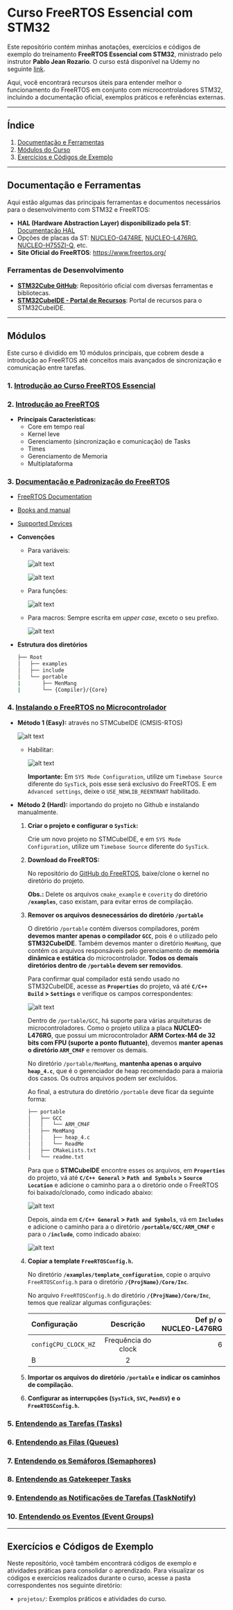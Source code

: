 # Curso FreeRTOS Essencial com STM32

Este repositório contém minhas anotações, exercícios e códigos de exemplo do treinamento **FreeRTOS Essencial com STM32**, ministrado pelo instrutor **Pablo Jean Rozario**. O curso está disponível na Udemy no seguinte [link](https://www.udemy.com/course/freertos-essencial/?couponCode=ST6MT60525G3).

Aqui, você encontrará recursos úteis para entender melhor o funcionamento do FreeRTOS em conjunto com microcontroladores STM32, incluindo a documentação oficial, exemplos práticos e referências externas.

---

## Índice

1. [Documentação e Ferramentas](#documentação-e-ferramentas)
2. [Módulos do Curso](#módulos)
3. [Exercícios e Códigos de Exemplo](#exercícios-e-códigos-de-exemplo)

---

## Documentação e Ferramentas

Aqui estão algumas das principais ferramentas e documentos necessários para o desenvolvimento com STM32 e FreeRTOS:

- **HAL (Hardware Abstraction Layer) disponibilizado pela ST**: [Documentação HAL](https://www.st.com/content/st_com/en/search.html#q=hardware%20abstraction%20layer%20-t=resources-page=1)
- Opções de placas da ST: [NUCLEO-G474RE](https://www.st.com/en/evaluation-tools/nucleo-g474re.html), [NUCLEO-L476RG](https://www.st.com/en/evaluation-tools/nucleo-l476rg.html#overview), [NUCLEO-H755ZI-Q](https://www.st.com/en/evaluation-tools/nucleo-h755zi-q.html#overview), etc.
- **Site Oficial do FreeRTOS**: https://www.freertos.org/

### Ferramentas de Desenvolvimento

- **[STM32Cube GitHub](https://github.com/STMicroelectronics)**: Repositório oficial com diversas ferramentas e bibliotecas.
- **[STM32CubeIDE - Portal de Recursos](https://wiki.st.com/stm32mcu/index.php?title=STM32CubeIDE:Introduction_to_STM32CubeIDE&sfr=stm32mcu)**: Portal de recursos para o STM32CubeIDE.

---

## Módulos

Este curso é dividido em 10 módulos principais, que cobrem desde a introdução ao FreeRTOS até conceitos mais avançados de sincronização e comunicação entre tarefas.

### 1. [Introdução ao Curso FreeRTOS Essencial](#1-introdução-ao-curso-freertos-essencial)

### 2. [Introdução ao FreeRTOS](#2-introdução-ao-freertos)
 - **Principais Características:**
    - Core em tempo real
    - Kernel leve
    - Gerenciamento (sincronização e comunicação) de Tasks
    - Times
    - Gerenciamento de Memoria
    - Multiplataforma

### 3. [Documentação e Padronização do FreeRTOS](#3-documentação-e-padronização-do-freertos)

- [FreeRTOS Documentation](https://www.freertos.org/Documentation/00-Overview)

- [Books and manual](https://www.freertos.org/Documentation/02-Kernel/07-Books-and-manual/01-RTOS_book)

- [Supported Devices](https://www.freertos.org/Documentation/02-Kernel/03-Supported-devices/00-Supported-devices)

- **Convenções**
 
    - Para variáveis:

        ![alt text](docs/imgs/def_variables.png)

        ![alt text](docs/imgs/variables_prefix.png)

    - Para funções:

        ![alt text](docs/imgs/convencao_fun.png)

    - Para macros: Sempre escrita em *upper case*, exceto o seu prefixo.

        ![alt text](docs/imgs/convencao_macro.png)

- **Estrutura dos diretórios**
    ```bash
    ├── Root
    │   ├── examples
    │   ├── include
    │   └── portable
    |       ├── MenMang
    |       └── {Compiler}/{Core}
    ```

### 4. [Instalando o FreeRTOS no Microcontrolador](#4-instalando-o-freertos-no-microcontrolador)

- **Método 1 (Easy):** através no STMCubeIDE (CMSIS-RTOS)

    ![alt text](docs/imgs/cmsis.png)

    - Habilitar:

        ![alt text](docs/imgs/config_freertos_cubeide.png)
    
        **Importante:** Em ``SYS Mode Configuration``, utilize um ``Timebase Source`` diferente do ``SysTick``, pois esse será exclusivo do FreeRTOS. E em ``Advanced settings``, deixe o ``USE_NEWLIB_REENTRANT`` habilitado.

- **Método 2 (Hard):** importando do projeto no Github e instalando manualmente. 

    1. **Criar o projeto e configurar o ``SysTick``:**

        Crie um novo projeto no STMCubeIDE, e em ``SYS Mode Configuration``, utilize um ``Timebase Source`` diferente do ``SysTick``. 

    2. **Download do FreeRTOS:**

        No repositório do [GitHub do FreeRTOS](https://github.com/FreeRTOS/FreeRTOS-Kernel), baixe/clone o kernel no diretório do projeto.

        **Obs.:** Delete os arquivos ``cmake_example`` e ``coverity`` do diretório **``/examples``**, caso existam, para evitar erros de compilação.

    3. **Remover os arquivos desnecessários do diretório `/portable`**

        O diretório `/portable` contém diversos compiladores, porém **devemos manter apenas o compilador `GCC`**, pois é o utilizado pelo **STM32CubeIDE**. Também devemos manter o diretório `MemMang`, que contém os arquivos responsáveis pelo gerenciamento de **memória dinâmica e estática** do microcontrolador. **Todos os demais diretórios dentro de `/portable` devem ser removidos**.

        Para confirmar qual compilador está sendo usado no STM32CubeIDE, acesse as **`Properties`** do projeto, vá até **`C/C++ Build` > `Settings`** e verifique os campos correspondentes:

        ![alt text](docs/imgs/verificar_compilador_stmcubeide.png)

        Dentro de `/portable/GCC`, há suporte para várias arquiteturas de microcontroladores. Como o projeto utiliza a placa **NUCLEO-L476RG**, que possui um microcontrolador **ARM Cortex-M4 de 32 bits com FPU (suporte a ponto flutuante)**, devemos **manter apenas o diretório `ARM_CM4F`** e remover os demais.

        No diretório `/portable/MemMang`, **mantenha apenas o arquivo `heap_4.c`**, que é o gerenciador de heap recomendado para a maioria dos casos. Os outros arquivos podem ser excluídos.

        Ao final, a estrutura do diretório `/portable` deve ficar da seguinte forma:

        ```bash
        ├── portable
        │   ├── GCC
        │   │   └── ARM_CM4F
        │   ├── MemMang
        │   │   ├── heap_4.c
        │   │   └── ReadMe           
        │   ├── CMakeLists.txt
        │   └── readme.txt
        ```

        Para que o **STMCubeIDE** encontre esses os arquivos, em **`Properties`** do projeto, vá até **`C/C++ General` > `Path and Symbols` > `Source Location`** e 
        adicione o caminho para a o diretório onde o FreeRTOS foi baixado/clonado, como indicado abaixo:

        ![alt text](docs/imgs/add_path_source.png)

        Depois, ainda em **`C/C++ General` > `Path and Symbols`**, vá em **`Includes`** e 
        adicione o caminho para a o diretório **`/portable/GCC/ARM_CM4F`** e para o **`/include`**, como indicado abaixo:

        ![alt text](docs/imgs/add_path_includes.png)

    4. **Copiar a template ``FreeRTOSConfig.h``.**

        No diretório **``/examples/template_configuration``**, copie o arquivo `FreeRTOSConfig.h` para o diretório **`/{ProjName}/Core/Inc`**.

        No arquivo `FreeRTOSConfig.h` do diretório **`/{ProjName}/Core/Inc`**,  temos que realizar algumas configurações:

        |Configuração|Descrição|Def p/ o NUCLEO-L476RG|
        |:---|:---:|---:|
        |`configCPU_CLOCK_HZ`|Frequência do clock|6|
        |B|2||




        
    5. **Importar os arquivos do diretório ``/portable`` e indicar os caminhos de compilação.**

    6. **Configurar as interrupções (``SysTick``, ``SVC``, ``PendSV``) e o ``FreeRTOSConfig.h``.**

### 5. [Entendendo as Tarefas (Tasks)](#5-entendendo-as-tarefas-tasks)

### 6. [Entendendo as Filas (Queues)](#6-entendendo-as-filas-queues)

### 7. [Entendendo os Semáforos (Semaphores)](#7-entendendo-os-semaforos-semaphores)

### 8. [Entendendo as Gatekeeper Tasks](#8-entendendo-as-gatekeeper-tasks)

### 9. [Entendendo as Notificações de Tarefas (TaskNotify)](#9-entendendo-as-notificações-de-tarefas-tasknotify)

### 10. [Entendendo os Eventos (Event Groups)](#10-entendendo-os-eventos-event-groups)

---

## Exercícios e Códigos de Exemplo

Neste repositório, você também encontrará códigos de exemplo e atividades práticas para consolidar o aprendizado. Para visualizar os códigos e exercícios realizados durante o curso, acesse a pasta correspondentes nos seguinte diretório:

- `projetos/`: Exemplos práticos e atividades do curso.

